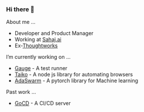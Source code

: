 ### Hi there 👋

About me ...

* Developer and Product Manager
* Working at [Sahaj.ai](https://sahaj.ai)
* Ex-[Thoughtworks](https://thoughtworks.com)

I’m currently working on ...

* [Gauge](https://gauge.org) - A test runner
* [Taiko](https://taiko.dev) - A node js library for automating browsers
* [AdaSwarm](https://github.com/AdaSwarm/AdaSwarm) - A pytorch library for Machine learning

Past work ...

* [GoCD](https://gocd.org) - A CI/CD server

<!--
**zabil/zabil** is a ✨ _special_ ✨ repository because its `README.md` (this file) appears on your GitHub profile.

Here are some ideas to get you started:

- 🔭 I’m currently working on ...
- 🌱 I’m currently learning ...
- 👯 I’m looking to collaborate on ...
- 🤔 I’m looking for help with ...
- 💬 Ask me about ...
- 📫 How to reach me: ...
- 😄 Pronouns: ...
- ⚡ Fun fact: ...
-->
